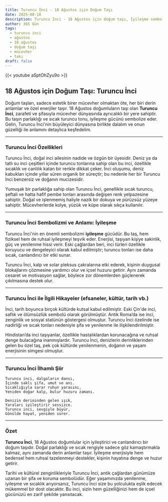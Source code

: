 ```yaml
---
title: Turuncu İnci - 18 Ağustos için Doğum Taşı
date: 2025-08-18
description: Turuncu İnci - 18 Ağustos için doğum taşı, İyileşme sembolü. Bu özel taşın derin anlamını öğrenin.
author: 365 Gün
tags:
  - turuncu i̇nci
  - ağustos
  - 18 ağustos
  - doğum taşı
  - mücevher
  - takı
draft: false
---
```


{{< youtube aSptOhZyu9o >}}

## 18 Ağustos için Doğum Taşı: Turuncu İnci

Doğum taşları, sadece estetik birer mücevher olmaktan öte, her biri derin anlamlar ve özel enerjiler taşır. 18 Ağustos doğumluların taşı olan **Turuncu İnci**, zarafeti ve şifasıyla mücevher dünyasında ayrıcalıklı bir yere sahiptir. Bu taşın parlaklığı ve sıcak turuncu tonu, iyileşme gücünü sembolize eder. Gelin, Turuncu İnci'nin büyüleyici dünyasına birlikte dalalım ve onun güzelliği ile anlamını detaylıca keşfedelim.

---

### Turuncu İnci Özellikleri

Turuncu İnci, doğal inci ailesinin nadide ve özgün bir üyesidir. Deniz ya da tatlı su inci çeşitleri içinde turuncu tonlarına sahip olan bu inci, özellikle sıcaklık ve canlılık katan bir renkle dikkat çeker. İnci oluşumu, deniz kabukları içinde yıllar süren organik bir süreçtir; bu nedenle her bir Turuncu İnci benzersiz ve doğanın mucizesidir.

Yumuşak bir parlaklığa sahip olan Turuncu İnci, genellikle sıcak turuncu, şeftali ve hatta hafif pembe tonları arasında değişen renk yelpazesine sahiptir. Doğal ve işlenmemiş haliyle nazik bir dokuya ve pürüzsüz yüzeye sahiptir. Mücevherlerde kolye, yüzük ve küpe olarak sıkça kullanılır.

---

### Turuncu İnci Sembolizmi ve Anlamı: İyileşme

Turuncu İnci'nin en önemli sembolizmi **iyileşme** gücüdür. Bu taş, hem fiziksel hem de ruhsal iyileşmeyi teşvik eder. Enerjisi, taşıyan kişiye sakinlik, güç ve yenilenme hissi verir. Eski çağlardan beri, inci türleri özellikle koruyucu ve dengeleyici olarak kabul edilmiştir; turuncu tonları ise daha sıcak, canlandırıcı bir etki sunar.

Turuncu İnci, kalp ve solar pleksus çakralarına etki ederek, kişinin duygusal blokajlarını çözmesine yardımcı olur ve içsel huzuru getirir. Aynı zamanda cesaret ve motivasyon sağlar, böylece zor dönemlerden güçlenerek çıkılmasına destek olur.

---

### Turuncu İnci ile İlgili Hikayeler (efsaneler, kültür, tarih vb.)

İnci, tarih boyunca birçok kültürde kutsal kabul edilmiştir. Eski Çin'de inci, saflık ve ölümsüzlük sembolü olarak görülmüştür. Antik Roma’da ise inci, zenginlik ve sosyal statünün göstergesi olmuştur. Turuncu İnci özelinde ise nadirliği ve sıcak tonları nedeniyle şifa ve yenilenme ile ilişkilendirilmiştir.

Hindistan’da inci taşıyanlar, özellikle hastalıklardan korunacağına ve ruhsal denge bulacağına inanmışlardır. Turuncu İnci, denizlerin derinliklerinden gelen bu özel taş, pek çok kültürde yenilenmenin, doğanın ve yaşam enerjisinin simgesi olmuştur.

---

### Turuncu İnci İlhamlı Şiir

```
Turuncu inci, dalgaların dansı,  
İçinde saklı şifa, umut ve anı.  
Sıcaklığıyla sarar ruhun yarasını,  
Yeniden doğar kalp, bulur huzuru zamanı.

Denizin derininden gelen ışık,  
Yaraları iyileştirir sessizce.  
Turuncu inci, sevgiyle büyür,  
Gönülde hayat, yeniden sürer.
```

---

### Özet

**Turuncu İnci**, 18 Ağustos doğumlular için iyileştirici ve canlandırıcı bir doğum taşıdır. Doğal parlaklığı ve sıcak rengiyle sadece göz kamaştırmakla kalmaz, aynı zamanda derin anlamlar taşır. İyileşme enerjisiyle hem bedensel hem ruhsal tazelenmeyi destekler, kişinin hayatına denge ve huzur getirir.

Tarihi ve kültürel zenginlikleriyle Turuncu İnci, antik çağlardan günümüze uzanan bir şifa ve koruma sembolüdür. Eğer yaşamınızda yenilenme, iyileşme ve sıcaklık arıyorsanız, Turuncu İnci size bu yolculukta eşlik edecek mükemmel bir dost olacaktır. Bu inci, sizin hem güzelliğinizi hem de içsel gücünüzü en zarif şekilde yansıtacak.